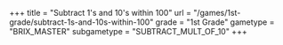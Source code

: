 +++
title = "Subtract 1's and 10's within 100"
url = "/games/1st-grade/subtract-1s-and-10s-within-100"
grade = "1st Grade"
gametype = "BRIX_MASTER"
subgametype = "SUBTRACT_MULT_OF_10"
+++